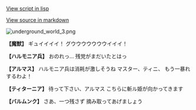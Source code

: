 [View script in lisp](../scripts/101001031.txt)

[View source in markdown](101001031.md)

![underground_world_3.png](../images/backgrounds/underground_world_3.png)

**【魔獣】**
ギュイイイイ！
グウウウウウウウイイイ！

**【ハルモニア兵】**
おのれっ…
残党がまだいたとはっ

**【アルマス】**
ハルモニア兵は消耗が激しそうね
マスター、ティニ、
もう一暴れするわよ！

**【ティターニア】**
待って下さい、アルマス
こちらに斬ル姫が向かってきます

**【バルムンク】**
さあ、一つ残さず
摘み取ってあげましょう